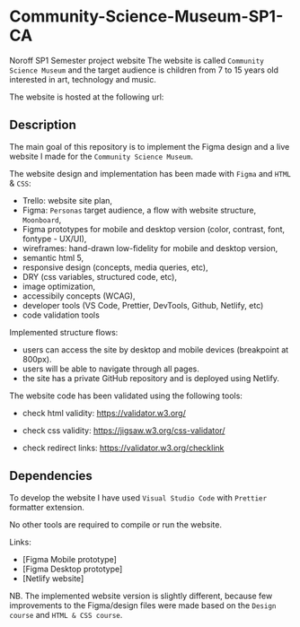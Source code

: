 # Community-Science-Museum-SP1-CA

<!-- A simple overview of use/purpose. -->

Noroff SP1 Semester project website The website is called `Community Science Museum` and the target audience is children from 7 to 15 years old interested in art, technology and music.

The website is hosted at the following url:

## Description

<!-- An in-depth paragraph about your project and overview of use. -->

The main goal of this repository is to implement the Figma design and a live website I made for the `Community Science Museum`.

The website design and implementation has been made with `Figma` and `HTML` & `CSS`:

- Trello: website site plan,
- Figma: `Personas` target audience, a flow with website structure, `Moonboard`,
- Figma prototypes for mobile and desktop version (color, contrast, font, fontype - UX/UI),
- wireframes: hand-drawn low-fidelity for mobile and desktop version,
- semantic html 5,
- responsive design (concepts, media queries, etc),
- DRY (css variables, structured code, etc),
- image optimization,
- accessibily concepts (WCAG),
- developer tools (VS Code, Prettier, DevTools, Github, Netlify, etc)
- code validation tools

Implemented structure flows:

- users can access the site by desktop and mobile devices (breakpoint at 800px).
- users will be able to navigate through all pages.
- the site has a private GitHub repository and is deployed using Netlify.

The website code has been validated using the following tools:

- check html validity: <https://validator.w3.org/>

- check css validity: <https://jigsaw.w3.org/css-validator/>

- check redirect links: <https://validator.w3.org/checklink>

## Dependencies

<!-- - Describe any prerequisites, libraries, OS version, etc., needed before installing the program.
- ex. Windows 10 -->

To develop the website I have used `Visual Studio Code` with `Prettier` formatter extension.

No other tools are required to compile or run the website.

Links:

- [Figma Mobile prototype]
- [Figma Desktop prototype]
- [Netlify website]

NB. The implemented website version is slightly different, because few improvements to the Figma/design files were made based on the `Design course` and `HTML & CSS course`.
